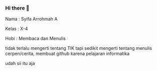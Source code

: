 ### Hi there 👋
Nama : Syifa Arrohmah A

Kelas : X-4

Hobi : Membaca dan Menulis

tidak terlalu mengerti tentang TIK tapi sedikit mengerti tentang menulis cerpen/cerita, membuat github karena pelajaran informatika 

udah sii itu aja
<!--
**kumasyifa/kumasyifa** is a ✨ _special_ ✨ repository because its `README.md` (this file) appears on your GitHub profile.

Here are some ideas to get you started:

- 🔭 I’m currently working on ...
- 🌱 I’m currently learning ...
- 👯 I’m looking to collaborate on ...
- 🤔 I’m looking for help with ...
- 💬 Ask me about ...
- 📫 How to reach me: ...
- 😄 Pronouns: ...
- ⚡ Fun fact: ...
-->
